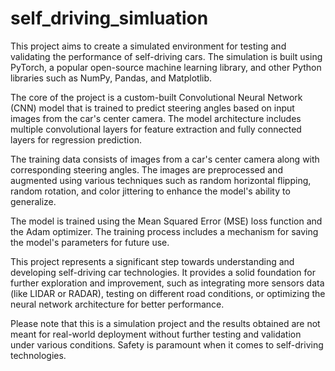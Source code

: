 # self_driving_simluation
This project aims to create a simulated environment for testing and validating the performance of self-driving cars. The simulation is built using PyTorch, a popular open-source machine learning library, and other Python libraries such as NumPy, Pandas, and Matplotlib.

The core of the project is a custom-built Convolutional Neural Network (CNN) model that is trained to predict steering angles based on input images from the car's center camera. The model architecture includes multiple convolutional layers for feature extraction and fully connected layers for regression prediction. 

The training data consists of images from a car's center camera along with corresponding steering angles. The images are preprocessed and augmented using various techniques such as random horizontal flipping, random rotation, and color jittering to enhance the model's ability to generalize.

The model is trained using the Mean Squared Error (MSE) loss function and the Adam optimizer. The training process includes a mechanism for saving the model's parameters for future use.

This project represents a significant step towards understanding and developing self-driving car technologies. It provides a solid foundation for further exploration and improvement, such as integrating more sensors data (like LIDAR or RADAR), testing on different road conditions, or optimizing the neural network architecture for better performance.

Please note that this is a simulation project and the results obtained are not meant for real-world deployment without further testing and validation under various conditions. Safety is paramount when it comes to self-driving technologies. 
